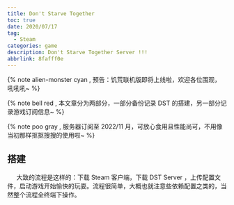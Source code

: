 ```yaml
---
title: Don't Starve Together
toc: true
date: 2020/07/17
tag:
  - Steam
categories: game
description: Don't Starve Together Server !!!
abbrlink: 8fafff0e
---
```


{% note alien-monster cyan , 预告：饥荒联机版即将上线啦，欢迎各位围观，吼吼吼~ %}

{% note bell red , 本文章分为两部分，一部分备份记录 DST 的搭建，另一部分记录游戏订阅信息~ %}

{% note poo gray , 服务器订阅至 2022/11 月，可放心食用且性能尚可，不用像当初那样抠抠搜搜的使用啦~ %}

## 搭建

&ensp;&emsp;大致的流程是这样的：下载 Steam 客户端，下载 DST Server ，上传配置文件，启动游戏开始愉快的玩耍。流程很简单，大概也就注意些依赖配置之类的，当然整个流程全终端下操作。
